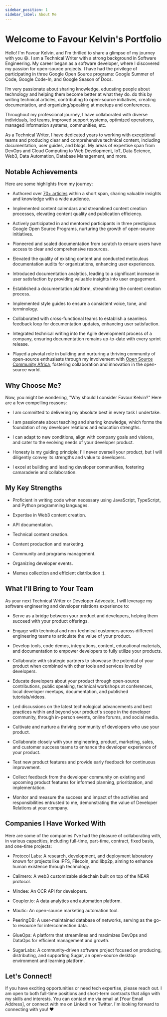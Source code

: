 ```yaml
---
sidebar_position: 1
sidebar_label: About Me
---
```


# Welcome to Favour Kelvin's Portfolio

Hello! I'm Favour Kelvin, and I'm thrilled to share a glimpse of my journey with you 😃. I am a Technical Writer with a strong background in Software Engineering. My career began as a software developer, where I discovered my passion for open-source projects. I have had the privilege of participating in three Google Open Source programs: Google Summer of Code, Google Code-In, and Google Season of Docs.

I’m very passionate about sharing knowledge, educating people about technology and helping them become better at what they do.  do this by writing technical articles, contributing to open-source initiatives, creating documentation, and organizing/speaking at meetups and conferences.

Throughout my professional journey, I have collaborated with diverse individuals, led teams, improved support systems, optimized operations, managed information systems, communities, etc.

As a Technical Writer, I have dedicated years to working with exceptional teams and producing clear and comprehensive technical content, including documentation, user guides, and blogs. My areas of expertise span from DevOps and Cloud Computing to Web Development, IoT, Data Science, Web3, Data Automation, Database Management, and more.

## Notable Achievements

Here are some highlights from my journey:

- Authored over [70+ articles](https://docs.google.com/spreadsheets/d/1bgPWg-X8ON2ugT5Eg2DR4boXtrEIvMxsSNq3uuaJb1U/edit#gid=0) within a short span, sharing valuable insights and knowledge with a wide audience.

- Implemented content calendars and streamlined content creation processes, elevating content quality and publication efficiency.

- Actively participated in and mentored participants in three prestigious Google Open Source Programs, nurturing the growth of open-source initiatives.

- Pioneered and scaled documentation from scratch to ensure users have access to clear and comprehensive resources.

- Elevated the quality of existing content and conducted meticulous documentation audits for organizations, enhancing user experiences.

- Introduced documentation analytics, leading to a significant increase in user satisfaction by providing valuable insights into user engagement.

- Established a documentation platform, streamlining the content creation process.

- Implemented style guides to ensure a consistent voice, tone, and terminology.

- Collaborated with cross-functional teams to establish a seamless feedback loop for documentation updates, enhancing user satisfaction.

- Integrated technical writing into the Agile development process of a company, ensuring documentation remains up-to-date with every sprint release.

- Played a pivotal role in building and nurturing a thriving community of open-source enthusiasts through my involvement with [Open Source Community Africa](https://oscafrica.org/), fostering collaboration and innovation in the open-source world.

## Why Choose Me?

Now, you might be wondering, "Why should I consider Favour Kelvin?" Here are a few compelling reasons:

- I am committed to delivering my absolute best in every task I undertake.

- I am passionate about teaching and sharing knowledge, which forms the foundation of my developer relations and education strengths.

- I can adapt to new conditions, align with company goals and visions, and cater to the evolving needs of your developer product.

- Honesty is my guiding principle; I'll never oversell your product, but I will diligently convey its strengths and value to developers.

- I excel at building and leading developer communities, fostering camaraderie and collaboration.

## My Key Strengths

- Proficient in writing code when necessary using JavaScript, TypeScript, and Python programming languages.

- Expertise in Web3 content creation.

- API documentation.

- Technical content creation.

- Content production and marketing.

- Community and programs management.

- Organizing developer events.

- Memes collection and efficient distribution :).

## What I'll Bring to Your Team

As your next Technical Writer or Developer Advocate, I will leverage my software engineering and developer relations experience to:

- Serve as a bridge between your product and developers, helping them succeed with your product offerings.

- Engage with technical and non-technical customers across different engineering teams to articulate the value of your product.

- Develop tools, code demos, integrations, content, educational materials, and documentation to empower developers to fully utilize your products.

- Collaborate with strategic partners to showcase the potential of your product when combined with other tools and services loved by developers.

- Educate developers about your product through open-source contributions, public speaking, technical workshops at conferences, local developer meetups, documentation, and published tutorials/videos.

- Led discussions on the latest technological advancements and best practices within and beyond your product's scope in the developer community, through in-person events, online forums, and social media.

- Cultivate and nurture a thriving community of developers who use your product.

- Collaborate closely with your engineering, product, marketing, sales, and customer success teams to enhance the developer experience of your product.

- Test new product features and provide early feedback for continuous improvement.

- Collect feedback from the developer community on existing and upcoming product features for informed planning, prioritization, and implementation.

- Monitor and measure the success and impact of the activities and responsibilities entrusted to me, demonstrating the value of Developer Relations at your company.

## Companies I Have Worked With

Here are some of the companies I've had the pleasure of collaborating with, in various capacities, including full-time, part-time, contract, fixed basis, and one-time projects:

- Protocol Labs: A research, development, and deployment laboratory known for projects like IPFS, Filecoin, and libp2p, aiming to enhance human existence through technology.

- Calimero: A web3 customizable sidechain built on top of the NEAR protocol.

- Mindee: An OCR API for developers.

- Coupler.io: A data analytics and automation platform.

- Mautic: An open-source marketing automation tool.

- PeeringDB: A user-maintained database of networks, serving as the go-to resource for interconnection data.

- GlueOps: A platform that streamlines and maximizes DevOps and DataOps for efficient management and growth.

- SugarLabs: A community-driven software project focused on producing, distributing, and supporting Sugar, an open-source desktop environment and learning platform.

## Let's Connect!

If you have exciting opportunities or need tech expertise, please reach out. I am open to both full-time positions and short-term contracts that align with my skills and interests. You can contact me via email at [Your Email Address], or connect with me on LinkedIn or Twitter. I'm looking forward to connecting with you! ❤️
